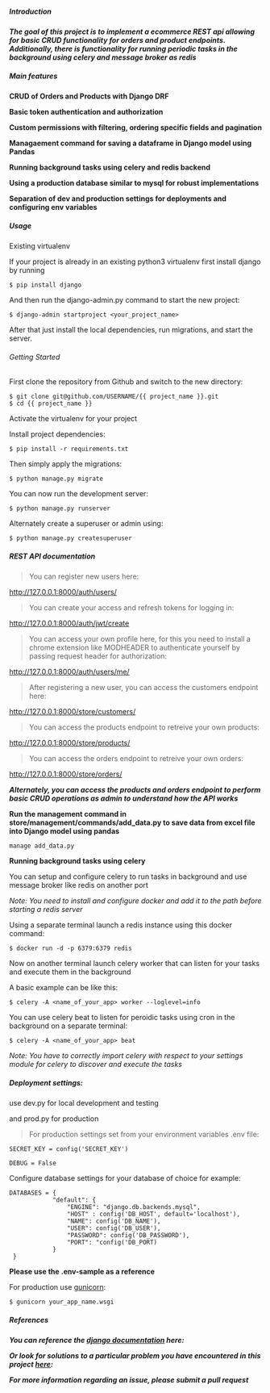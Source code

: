 ##### Introduction

***The goal of this project is to implement a ecommerce REST api allowing for basic CRUD functionality for orders and product endpoints. Additionally, there is functionality for running periodic tasks in the background using celery and message broker as redis***


##### Main features

**CRUD of Orders and Products with Django DRF**

**Basic token authentication and authorization**

**Custom permissions with filtering, ordering specific fields and pagination**

**Managaement command for saving a dataframe in Django model using Pandas**

**Running background tasks using celery and redis backend**

**Using a production database similar to mysql for robust implementations**

**Separation of dev and production settings for deployments and configuring env variables**


##### Usage


Existing virtualenv


If your project is already in an existing python3 virtualenv first install django by running

`$ pip install django`


And then run the django-admin.py command to start the new project:

`$ django-admin startproject <your_project_name>`


After that just install the local dependencies, run migrations, and start the server.


###### Getting Started


First clone the repository from Github and switch to the new directory:

```
$ git clone git@github.com/USERNAME/{{ project_name }}.git
$ cd {{ project_name }}
```

Activate the virtualenv for your project


Install project dependencies:

```
$ pip install -r requirements.txt
```

Then simply apply the migrations:

```
$ python manage.py migrate
```

You can now run the development server:

```
$ python manage.py runserver
```

Alternately create a superuser or admin using:

```
$ python manage.py createsuperuser
```

##### REST API documentation


> You can register new users here:

http://127.0.0.1:8000/auth/users/



> You can create your access and refresh tokens for logging in:

http://127.0.0.1:8000/auth/jwt/create



> You can access your own profile here, for this you need to install a chrome extension like MODHEADER to authenticate yourself by passing request header for authorization:

http://127.0.0.1:8000/auth/users/me/



> After registering a new user, you can access the customers endpoint here:

http://127.0.0.1:8000/store/customers/



> You can access the products endpoint to retreive your own products:

http://127.0.0.1:8000/store/products/



> You can access the orders endpoint to retreive your own orders:

http://127.0.0.1:8000/store/orders/


***Alternately, you can access the products and orders endpoint to perform basic CRUD operations as admin to understand how the API works***



**Run the management command in store/management/commands/add_data.py to save data from excel file into Django model using pandas**

```
manage add_data.py
```


**Running background tasks using celery**


You can setup and configure celery to run tasks in background and use message broker like redis on another port


*Note: You need to install and configure docker and add it to the path before starting a redis server*


Using a separate terminal launch a redis instance using this docker command:

```
$ docker run -d -p 6379:6379 redis
```

Now on another terminal launch celery worker that can listen for your tasks and execute them in the background


A basic example can be like this:

```
$ celery -A <name_of_your_app> worker --loglevel=info
```

You can use celery beat to listen for peroidic tasks using cron in the background on a separate terminal:

```
$ celery -A <name_of_your_app> beat
```

*Note: You have to correctly import celery with respect to your settings module for celery to discover and execute the tasks*


##### Deployment settings:


use dev.py for local development and testing


and prod.py for production


> For production settings set from your environment variables .env file:

````
SECRET_KEY = config('SECRET_KEY')
````

```
DEBUG = False
```

Configure database settings for your database of choice for example:

```
DATABASES = {
            "default": {
                "ENGINE": "django.db.backends.mysql",
                "HOST" : config('DB_HOST', default='localhost'),
                "NAME": config('DB_NAME'),
                "USER": config('DB_USER'),
                "PASSWORD": config('DB_PASSWORD'),
                "PORT": "config('DB_PORT)
            }
 }
```


**Please use the .env-sample as a reference**


For production use [gunicorn](https://docs.djangoproject.com/en/4.0/howto/deployment/wsgi/gunicorn/):

```
$ gunicorn your_app_name.wsgi
```

##### References


***You can reference the [django documentation](https://docs.djangoproject.com/en/4.0/) here:***



***Or look for solutions to a particular problem you have encountered in this project [here](https://stackoverflow.com/):***



***For more information regarding an issue, please submit a pull request***
